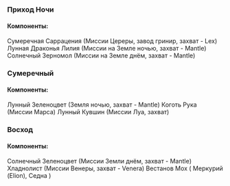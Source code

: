 ### Приход Ночи
#### Компоненты:
Сумеречная Саррацения (Миссии Цереры, завод гринир, захват - Lex)
Лунная Драконья Лилия (Миссии на Земле ночью, захват - Mantle)
Солнечный Зерномол (Миссии на Земле днём, захват - Mantle)

### Сумеречный
#### Компоненты:
Лунный Зеленоцвет (Земля ночью, захват - Mantle)
Коготь Рука (Миссии Марса)
Лунный Кувшин (Миссии Луа, захват)

### Восход
#### Компоненты:
Солнечный Зеленоцвет (Миссии Земли днём, захват - Mantle)
Хладнолист (Миссии Венеры, захват - Venera)
Вестанов Мох ( Меркурий (Elion), Седна  )